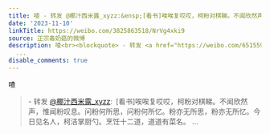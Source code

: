 ```yaml
---
title: 喳 - 转发 @椰汁西米露_xyzz:&ensp;[看书]唉唉复哎哎，柯粉对棋睇。不闻欣然声，惟闻粉叹息。问粉何所思，问粉何所忆。粉亦无所思，粉亦无所忆。今日见名人，柯...
date: '2023-11-10'
linkTitle: https://weibo.com/3825863518/NrVg4xki9
source: 正宗毒奶菇的微博
description: 喳<br><blockquote> - 转发 <a href="https://weibo.com/6515594749" target="_blank">@椰汁西米露_xyzz</a>: [看书]唉唉复哎哎，柯粉对棋睇。不闻欣然声，惟闻粉叹息。问粉何所思，问粉何所忆。粉亦无所思，粉亦无所忆。今日见名人，柯洁掌厨勺。烹饪十二道，道道有菜名。
  ...
disable_comments: true
---
```

喳<br><blockquote> - 转发 <a href="https://weibo.com/6515594749" target="_blank">@椰汁西米露_xyzz</a>: [看书]唉唉复哎哎，柯粉对棋睇。不闻欣然声，惟闻粉叹息。问粉何所思，问粉何所忆。粉亦无所思，粉亦无所忆。今日见名人，柯洁掌厨勺。烹饪十二道，道道有菜名。 ...